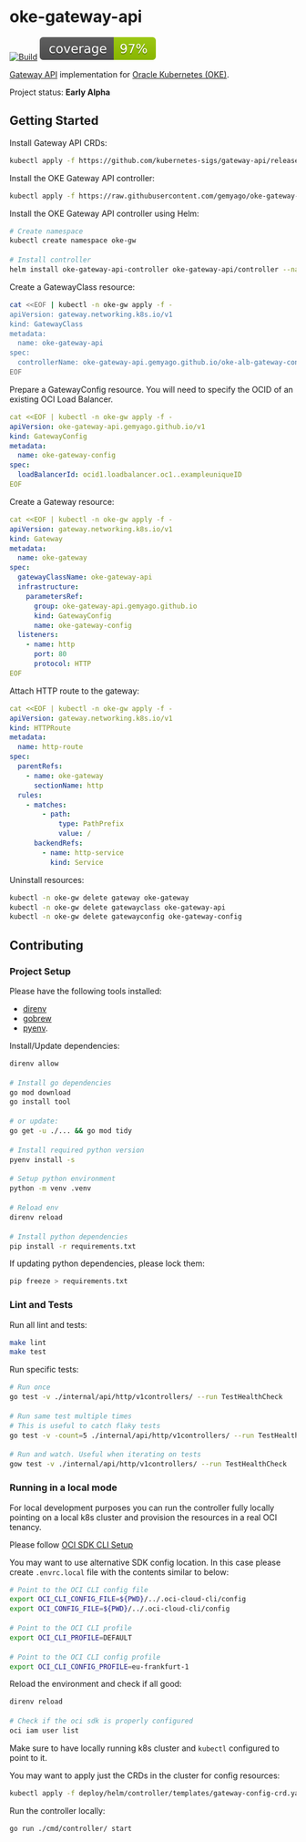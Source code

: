 # oke-gateway-api

[![Build](https://github.com/gemyago/oke-gateway-api/actions/workflows/build-flow.yml/badge.svg)](https://github.com/gemyago/oke-gateway-api/actions/workflows/build-flow.yml)
[![Coverage](https://raw.githubusercontent.com/gemyago/oke-gateway-api/test-artifacts/coverage/golang-coverage.svg)](https://htmlpreview.github.io/?https://raw.githubusercontent.com/gemyago/oke-gateway-api/test-artifacts/coverage/golang-coverage.html)

[Gateway API](https://gateway-api.sigs.k8s.io/) implementation for [Oracle Kubernetes (OKE)](https://www.oracle.com/cloud/cloud-native/kubernetes-engine/).

Project status: **Early Alpha**

## Getting Started

Install Gateway API CRDs:
```sh
kubectl apply -f https://github.com/kubernetes-sigs/gateway-api/releases/download/v1.2.0/standard-install.yaml
```

Install the OKE Gateway API controller:
```sh
kubectl apply -f https://raw.githubusercontent.com/gemyago/oke-gateway-api/main/deploy/gateway-api-controller.yaml
```

Install the OKE Gateway API controller using Helm:
```sh
# Create namespace
kubectl create namespace oke-gw

# Install controller
helm install oke-gateway-api-controller oke-gateway-api/controller --namespace oke-gw
```

Create a GatewayClass resource:
```bash
cat <<EOF | kubectl -n oke-gw apply -f -
apiVersion: gateway.networking.k8s.io/v1
kind: GatewayClass
metadata:
  name: oke-gateway-api
spec:
  controllerName: oke-gateway-api.gemyago.github.io/oke-alb-gateway-controller
EOF
```

Prepare a GatewayConfig resource. You will need to specify the OCID of an existing OCI Load Balancer.
```yaml
cat <<EOF | kubectl -n oke-gw apply -f -
apiVersion: oke-gateway-api.gemyago.github.io/v1
kind: GatewayConfig
metadata:
  name: oke-gateway-config
spec:
  loadBalancerId: ocid1.loadbalancer.oc1..exampleuniqueID
EOF
```

Create a Gateway resource:
```yaml
cat <<EOF | kubectl -n oke-gw apply -f -
apiVersion: gateway.networking.k8s.io/v1
kind: Gateway
metadata:
  name: oke-gateway
spec:
  gatewayClassName: oke-gateway-api
  infrastructure:
    parametersRef:
      group: oke-gateway-api.gemyago.github.io
      kind: GatewayConfig
      name: oke-gateway-config
  listeners:
    - name: http
      port: 80
      protocol: HTTP
EOF
```

Attach HTTP route to the gateway:
```yaml
cat <<EOF | kubectl -n oke-gw apply -f -
apiVersion: gateway.networking.k8s.io/v1
kind: HTTPRoute
metadata:
  name: http-route
spec:
  parentRefs:
    - name: oke-gateway
      sectionName: http
  rules:
    - matches:
        - path:
            type: PathPrefix
            value: /
      backendRefs:
        - name: http-service
          kind: Service
```

Uninstall resources:
```bash
kubectl -n oke-gw delete gateway oke-gateway
kubectl -n oke-gw delete gatewayclass oke-gateway-api
kubectl -n oke-gw delete gatewayconfig oke-gateway-config
```

## Contributing

### Project Setup

Please have the following tools installed: 
* [direnv](https://github.com/direnv/direnv) 
* [gobrew](https://github.com/kevincobain2000/gobrew#install-or-update)
* [pyenv](https://github.com/pyenv/pyenv?tab=readme-ov-file#installation).

Install/Update dependencies: 
```sh
direnv allow

# Install go dependencies
go mod download
go install tool

# or update:
go get -u ./... && go mod tidy

# Install required python version
pyenv install -s

# Setup python environment
python -m venv .venv

# Reload env
direnv reload

# Install python dependencies
pip install -r requirements.txt
```

If updating python dependencies, please lock them:
```sh
pip freeze > requirements.txt
```

### Lint and Tests

Run all lint and tests:
```bash
make lint
make test
```

Run specific tests:
```bash
# Run once
go test -v ./internal/api/http/v1controllers/ --run TestHealthCheck

# Run same test multiple times
# This is useful to catch flaky tests
go test -v -count=5 ./internal/api/http/v1controllers/ --run TestHealthCheck

# Run and watch. Useful when iterating on tests
gow test -v ./internal/api/http/v1controllers/ --run TestHealthCheck
```

### Running in a local mode

For local development purposes you can run the controller fully locally pointing on a local k8s cluster and provision the resources in a real OCI tenancy.

Please follow [OCI SDK CLI Setup](https://docs.oracle.com/en-us/iaas/Content/API/SDKDocs/cliinstall.htm#configfile)

You may want to use alternative SDK config location. In this case please create `.envrc.local` file with the contents similar to below:
```bash
# Point to the OCI CLI config file
export OCI_CLI_CONFIG_FILE=${PWD}/../.oci-cloud-cli/config
export OCI_CONFIG_FILE=${PWD}/../.oci-cloud-cli/config

# Point to the OCI CLI profile
export OCI_CLI_PROFILE=DEFAULT

# Point to the OCI CLI config profile
export OCI_CLI_CONFIG_PROFILE=eu-frankfurt-1
```

Reload the environment and check if all good:
```sh
direnv reload

# Check if the oci sdk is properly configured
oci iam user list
```

Make sure to have locally running k8s cluster and `kubectl` configured to point to it.

You may want to apply just the CRDs in the cluster for config resources:
```sh
kubectl apply -f deploy/helm/controller/templates/gateway-config-crd.yaml
```

Run the controller locally:
```sh
go run ./cmd/controller/ start
```



